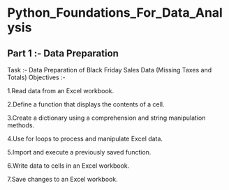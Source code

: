# Python_Foundations_For_Data_Analysis
## Part 1 :- Data Preparation
Task :- Data Preparation of Black Friday Sales Data (Missing Taxes and Totals)
Objectives :-

1.Read data from an Excel workbook.

2.Define a function that displays the contents of a cell.

3.Create a dictionary using a comprehension and string manipulation methods.

4.Use for loops to process and manipulate Excel data.

5.Import and execute a previously saved function.

6.Write data to cells in an Excel workbook.

7.Save changes to an Excel workbook.

